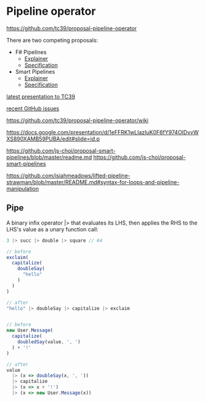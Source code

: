 # Pipeline operator

https://github.com/tc39/proposal-pipeline-operator

There are two competing proposals:
* F# Pipelines
  - [Explainer](https://github.com/valtech-nyc/proposal-fsharp-pipelines/blob/master/README.md)
  - [Specification](https://valtech-nyc.github.io/proposal-fsharp-pipelines/)
* Smart Pipelines
  - [Explainer](https://github.com/js-choi/proposal-smart-pipelines/blob/master/readme.md)
  - [Specification](https://jschoi.org/18/es-smart-pipelines/spec)

[latest presentation to TC39](https://docs.google.com/presentation/d/1eFFRK1wLIazIuK0F6fY974OIDvvWXS890XAMB59PUBA/edit#slide=id.p)

[recent GitHub issues](https://github.com/tc39/proposal-pipeline-operator/issues?utf8=%E2%9C%93&q=is%3Aissue+sort%3Aupdated-desc+)


https://github.com/tc39/proposal-pipeline-operator/wiki

https://docs.google.com/presentation/d/1eFFRK1wLIazIuK0F6fY974OIDvvWXS890XAMB59PUBA/edit#slide=id.p


https://github.com/js-choi/proposal-smart-pipelines/blob/master/readme.md
https://github.com/js-choi/proposal-smart-pipelines


https://github.com/isiahmeadows/lifted-pipeline-strawman/blob/master/README.md#syntax-for-loops-and-pipeline-manipulation



## Pipe

A binary infix operator |> that evaluates its LHS, then applies the RHS to the LHS's value as a unary function call:

```js
3 |> succ |> double |> square // 64

// before
exclaim(
  capitalize(
    doubleSay(
      "hello"
    )
  )
)

// after
"hello" |> doubleSay |> capitalize |> exclaim


// before
new User.Message(
  capitalize(
    doubledSay(value, ', ')
  ) + '!'
)

// after
value
  |> (x => doubleSay(x, ', '))
  |> capitalize
  |> (x => x + '!')
  |> (x => new User.Message(x))
```
